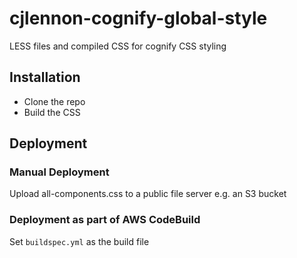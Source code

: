 # cjlennon-cognify-global-style

LESS files and compiled CSS for cognify CSS styling

## Installation

- Clone the repo
- Build the CSS

## Deployment

### Manual Deployment

Upload all-components.css to a public file server e.g. an S3 bucket

### Deployment as part of AWS CodeBuild

Set `buildspec.yml` as the build file

